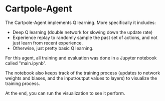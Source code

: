 # Cartpole-Agent

The Cartpole-Agent implements Q learning.
More specifically it includes:
- Deep Q learning (double network for slowing down the update rate)
- Experience replay to randomly sample the past set of actions, and not just learn from recent experience.
- Otherwise, just pretty basic Q learning.

For this agent, all training and evaluation was done in a Jupyter notebook called "main.ipynb".

The notebook also keeps track of the training process (updates to network weights and biases, 
and the input/output values to layers) to visualize the training process.

At the end, you can run the visualization to see it perform.